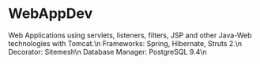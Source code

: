 # WebAppDev
Web Applications using servlets, listeners, filters, JSP and other Java-Web technologies with Tomcat.\n
Frameworks: Spring, Hibernate, Struts 2.\n
Decorator: Sitemesh\n
Database Manager: PostgreSQL 9.4\n
